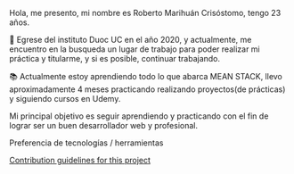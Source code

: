 Hola, me presento, mi nombre es Roberto Marihuán Crisóstomo, tengo 23 años.

🌱 Egrese del instituto Duoc UC en el año 2020, y actualmente, me encuentro en la busqueda un lugar de trabajo
para poder realizar mi práctica y titularme, y si es posible, continuar trabajando.

📚 Actualmente estoy aprendiendo todo lo que abarca MEAN STACK, llevo aproximadamente 4 meses practicando realizando
proyectos(de prácticas) y siguiendo cursos en Udemy.

Mi principal objetivo es seguir aprendiendo y practicando con el fin de lograr ser un buen desarrollador web y profesional.


Preferencia de tecnologías / herramientas

[Contribution guidelines for this project](docs/CONTRIBUTING.md)
<!--
**robertomc20/robertomc20** is a ✨ _special_ ✨ repository because its `README.md` (this file) appears on your GitHub profile.

Here are some ideas to get you started:

- 🔭 I’m currently working on ...
- 🌱 I’m currently learning ...
- 👯 I’m looking to collaborate on ...
- 🤔 I’m looking for help with ...
- 💬 Ask me about ...
- 📫 How to reach me: ...
- 😄 Pronouns: ...
- ⚡ Fun fact: ...
-->

